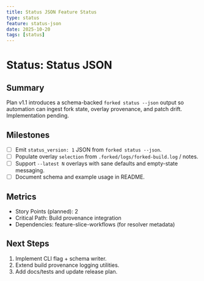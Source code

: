 ```yaml
---
title: Status JSON Feature Status
type: status
feature: status-json
date: 2025-10-20
tags: [status]
---
```


# Status: Status JSON

## Summary
Plan v1.1 introduces a schema-backed `forked status --json` output so automation can ingest fork state, overlay provenance, and patch drift. Implementation pending.

## Milestones
- [ ] Emit `status_version: 1` JSON from `forked status --json`.
- [ ] Populate overlay `selection` from `.forked/logs/forked-build.log` / notes.
- [ ] Support `--latest N` overlays with sane defaults and empty-state messaging.
- [ ] Document schema and example usage in README.

## Metrics
- Story Points (planned): 2
- Critical Path: Build provenance integration
- Dependencies: feature-slice-workflows (for resolver metadata)

## Next Steps
1. Implement CLI flag + schema writer.
2. Extend build provenance logging utilities.
3. Add docs/tests and update release plan.
